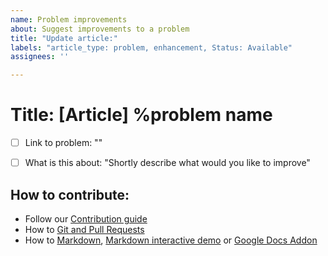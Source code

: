 ```yaml
---
name: Problem improvements
about: Suggest improvements to a problem
title: "Update article:"
labels: "article_type: problem, enhancement, Status: Available"
assignees: ''

---
```

# Title: [Article] %problem name

- [ ] Link to problem: ""

- [ ] What is this about: "Shortly describe what would you like to improve"

## How to contribute:
- Follow our [Contribution guide](https://github.com/DXHeroes/knowledge-base-content/blob/master/CONTRIBUTING.md)
- How to [Git and Pull Requests]( https://github.com/firstcontributions/first-contributions/blob/master/README.md)
- How to [Markdown](https://guides.github.com/features/mastering-markdown/), [Markdown interactive demo](https://www.markdowntutorial.com/lesson/1/) or [Google Docs Addon](https://gsuite.google.com/marketplace/app/docs_to_markdown/700168918607)
